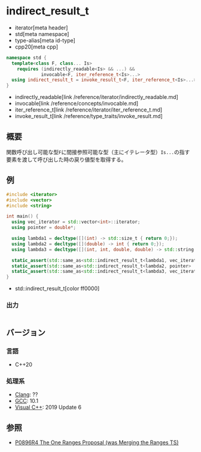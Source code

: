 # indirect_result_t
* iterator[meta header]
* std[meta namespace]
* type-alias[meta id-type]
* cpp20[meta cpp]

```cpp
namespace std {
  template<class F, class... Is>
    requires (indirectly_readable<Is> && ...) &&
             invocable<F, iter_reference_t<Is>...>
  using indirect_result_t = invoke_result_t<F, iter_reference_t<Is>...>;
}
```
* indirectly_readable[link /reference/iterator/indirectly_readable.md]
* invocable[link /reference/concepts/invocable.md]
* iter_reference_t[link /reference/iterator/iter_reference_t.md]
* invoke_result_t[link /reference/type_traits/invoke_result.md]

## 概要

関数呼び出し可能な型`F`に間接参照可能な型（主にイテレータ型）`Is...`の指す要素を渡して呼び出した時の戻り値型を取得する。

## 例
```cpp example
#include <iterator>
#include <vector>
#include <string>

int main() {  
  using vec_iterator = std::vector<int>::iterator;
  using pointer = double*;

  using lambda1 = decltype([](int) -> std::size_t { return 0;});
  using lambda2 = decltype([](double) -> int { return 0;});
  using lambda3 = decltype([](int, int, double, double) -> std::string { return "";});

  static_assert(std::same_as<std::indirect_result_t<lambda1, vec_iterator>, std::size_t>);
  static_assert(std::same_as<std::indirect_result_t<lambda2, pointer>     , int>);
  static_assert(std::same_as<std::indirect_result_t<lambda3, vec_iterator, const vec_iterator, pointer, const pointer>, std::string>);
}
```
* std::indirect_result_t[color ff0000]

### 出力
```
```

## バージョン
### 言語
- C++20

### 処理系
- [Clang](/implementation.md#clang): ??
- [GCC](/implementation.md#gcc): 10.1
- [Visual C++](/implementation.md#visual_cpp): 2019 Update 6

## 参照

- [P0896R4 The One Ranges Proposal (was Merging the Ranges TS)](http://www.open-std.org/jtc1/sc22/wg21/docs/papers/2018/p0896r4.pdf)

